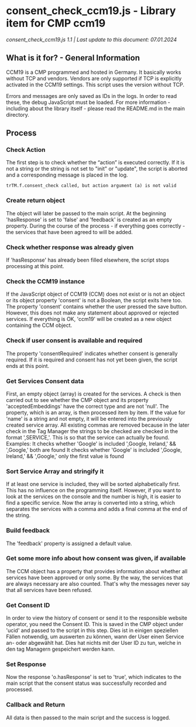 # consent_check_ccm19.js - Library item for CMP ccm19
*consent_check_ccm19.js 1.1 | Last update to this document: 07.01.2024*

## What is it for? - General Information

CCM19 is a CMP programmed and hosted in Germany. It basically works without TCP and vendors. Vendors are only supported if TCP is explicitly activated in the CCM19 settings.
This script uses the version without TCP.

Errors and messages are only saved as IDs in the logs. In order to read these, the debug JavaScript must be loaded.
For more information - including about the library itself - please read the README.md in the main directory.

## Process

### Check Action

The first step is to check whether the “action” is executed correctly. If it is not a string or the string is not set to "init" or "update", the script is aborted and a corresponding message is placed in the log.

```
trTM.f.consent_check called, but action argument (a) is not valid
```

### Create return object

The object will later be passed to the main script. At the beginning 'hasResponse' is set to 'false' and 'feedback' is created as an empty property.
During the course of the process - if everything goes correctly - the services that have been agreed to will be added.

### Check whether response was already given
If 'hasResponse' has already been filled elsewhere, the script stops processing at this point.

### Check the CCM19 instance
If the JavaScript object of CCM19 (CCM) does not exist or is not an object or its object property 'consent' is not a Boolean, the script exits here too.
The property 'consent' contains whether the user pressed the save button. However, this does not make any statement about approved or rejected services.
If everything is OK, 'ccm19' will be created as a new object containing the CCM object.

### Check if user consent is available and required
The property 'consentRequired' indicates whether consent is generally required.
If it is required and consent has not yet been given, the script ends at this point.

### Get Services Consent data
First, an empty object (array) is created for the services.
A check is then carried out to see whether the CMP object and its property 'acceptedEmbeddings' have the correct type and are not 'null'.
The property, which is an array, is then processed item by item. If the value for 'name' is a string and not empty, it will be entered into the previously created service array. All existing commas are removed because in the later check in the Tag Manager the strings to be checked are checked in the format ',SERVICE,'. This is so that the service can actually be found.
Examples:
It checks whether 'Google' is included
',Google, Ireland,' && ',Google,' both are found
It checks whether 'Google' is included
',Google, Ireland,' && ',Google,' only the first value is found

### Sort Service Array and stringify it
If at least one service is included, they will be sorted alphabetically first. This has no influence on the programming itself. However, if you want to look at the services on the console and the number is high, it is easier to find a specific service.
Now the array is converted into a string, which separates the services with a comma and adds a final comma at the end of the string.

### Build feedback
The 'feedback' property is assigned a default value.

### Get some more info about how consent was given, if available
The CCM object has a property that provides information about whether all services have been approved or only some. By the way, the services that are always necessary are also counted. That's why the messages never say that all services have been refused.

### Get Consent ID
In order to view the history of consent or send it to the responsible website operator, you need the Consent ID. This is saved in the CMP object under 'ucid' and passed to the script in this step. Dies ist in einigen speziellen Fällen notwendig, um auswerten zu können, wann der User einen Service an- oder abgewählt hat. Dies hat nichts mit der User ID zu tun, welche in den tag Managern gespeichert werden kann.

### Set Response
Now the response 'o.hasResponse' is set to 'true', which indicates to the main script that the consent status was successfully recorded and processed.

### Callback and Return
All data is then passed to the main script and the success is logged.
